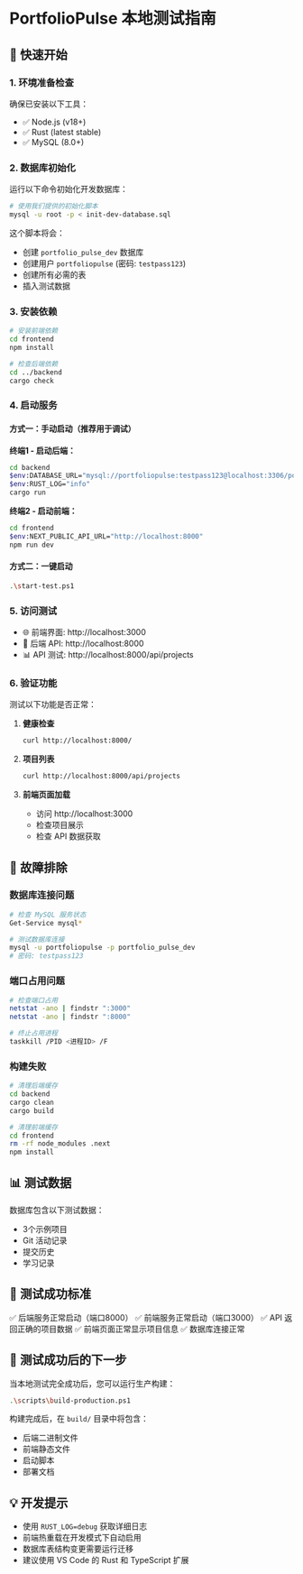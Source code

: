 # PortfolioPulse 本地测试指南

## 🚀 快速开始

### 1. 环境准备检查

确保已安装以下工具：
- ✅ Node.js (v18+)
- ✅ Rust (latest stable)
- ✅ MySQL (8.0+)

### 2. 数据库初始化

运行以下命令初始化开发数据库：

```bash
# 使用我们提供的初始化脚本
mysql -u root -p < init-dev-database.sql
```

这个脚本将会：
- 创建 `portfolio_pulse_dev` 数据库
- 创建用户 `portfoliopulse` (密码: `testpass123`)
- 创建所有必需的表
- 插入测试数据

### 3. 安装依赖

```bash
# 安装前端依赖
cd frontend
npm install

# 检查后端依赖
cd ../backend
cargo check
```

### 4. 启动服务

#### 方式一：手动启动（推荐用于调试）

**终端1 - 启动后端：**
```bash
cd backend
$env:DATABASE_URL="mysql://portfoliopulse:testpass123@localhost:3306/portfolio_pulse_dev"
$env:RUST_LOG="info"
cargo run
```

**终端2 - 启动前端：**
```bash
cd frontend
$env:NEXT_PUBLIC_API_URL="http://localhost:8000"
npm run dev
```

#### 方式二：一键启动
```bash
.\start-test.ps1
```

### 5. 访问测试

- 🌐 前端界面: http://localhost:3000
- 🔌 后端 API: http://localhost:8000
- 📊 API 测试: http://localhost:8000/api/projects

### 6. 验证功能

测试以下功能是否正常：

1. **健康检查**
   ```bash
   curl http://localhost:8000/
   ```

2. **项目列表**
   ```bash
   curl http://localhost:8000/api/projects
   ```

3. **前端页面加载**
   - 访问 http://localhost:3000
   - 检查项目展示
   - 检查 API 数据获取

## 🔧 故障排除

### 数据库连接问题
```bash
# 检查 MySQL 服务状态
Get-Service mysql*

# 测试数据库连接
mysql -u portfoliopulse -p portfolio_pulse_dev
# 密码: testpass123
```

### 端口占用问题
```bash
# 检查端口占用
netstat -ano | findstr ":3000"
netstat -ano | findstr ":8000"

# 终止占用进程
taskkill /PID <进程ID> /F
```

### 构建失败
```bash
# 清理后端缓存
cd backend
cargo clean
cargo build

# 清理前端缓存
cd frontend
rm -rf node_modules .next
npm install
```

## 📊 测试数据

数据库包含以下测试数据：
- 3个示例项目
- Git 活动记录
- 提交历史
- 学习记录

## 🎯 测试成功标准

✅ 后端服务正常启动（端口8000）
✅ 前端服务正常启动（端口3000）
✅ API 返回正确的项目数据
✅ 前端页面正常显示项目信息
✅ 数据库连接正常

## 🚀 测试成功后的下一步

当本地测试完全成功后，您可以运行生产构建：

```bash
.\scripts\build-production.ps1
```

构建完成后，在 `build/` 目录中将包含：
- 后端二进制文件
- 前端静态文件
- 启动脚本
- 部署文档

## 💡 开发提示

- 使用 `RUST_LOG=debug` 获取详细日志
- 前端热重载在开发模式下自动启用
- 数据库表结构变更需要运行迁移
- 建议使用 VS Code 的 Rust 和 TypeScript 扩展
